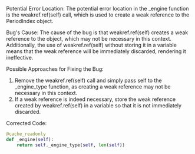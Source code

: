 Potential Error Location:
The potential error location in the _engine function is the weakref.ref(self) call, which is used to create a weak reference to the PeriodIndex object.

Bug's Cause:
The cause of the bug is that weakref.ref(self) creates a weak reference to the object, which may not be necessary in this context. Additionally, the use of weakref.ref(self) without storing it in a variable means that the weak reference will be immediately discarded, rendering it ineffective.

Possible Approaches for Fixing the Bug:
1. Remove the weakref.ref(self) call and simply pass self to the _engine_type function, as creating a weak reference may not be necessary in this context.
2. If a weak reference is indeed necessary, store the weak reference created by weakref.ref(self) in a variable so that it is not immediately discarded.

Corrected Code:
```python
@cache_readonly
def _engine(self):
    return self._engine_type(self, len(self))
```
